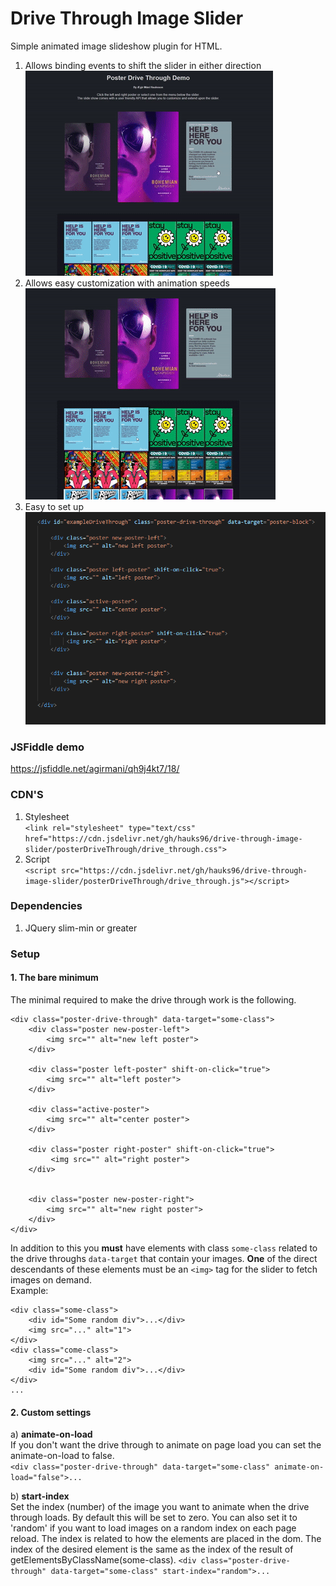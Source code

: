 # Drive Through Image Slider
Simple animated image slideshow plugin for HTML. 

1. Allows binding events to shift the slider in either direction \
![image](gifs/shiftleftright.gif)
2. Allows easy customization with animation speeds \
![image](gifs/fastshift.gif)
3. Easy to set up \
![image](gifs/drivethrough.PNG)


### JSFiddle demo
https://jsfiddle.net/agirmani/qh9j4kt7/18/

### CDN'S
1. Stylesheet\
`<link rel="stylesheet" type="text/css" href="https://cdn.jsdelivr.net/gh/hauks96/drive-through-image-slider/posterDriveThrough/drive_through.css">`
2. Script\
`<script src="https://cdn.jsdelivr.net/gh/hauks96/drive-through-image-slider/posterDriveThrough/drive_through.js"></script>`

### Dependencies
1. JQuery slim-min or greater


### Setup
#### 1. The bare minimum
The minimal required to make the drive through work is the following.
```
<div class="poster-drive-through" data-target="some-class">
    <div class="poster new-poster-left">
        <img src="" alt="new left poster">
    </div>

    <div class="poster left-poster" shift-on-click="true">
        <img src="" alt="left poster">
    </div>

    <div class="active-poster">
        <img src="" alt="center poster">
    </div>

    <div class="poster right-poster" shift-on-click="true">
         <img src="" alt="right poster">
    </div>


    <div class="poster new-poster-right">
        <img src="" alt="new right poster">
    </div>
</div>
```
In addition to this you **must** have elements with class `some-class` related to the drive throughs `data-target` that contain your images. **One** of the direct descendants of these elements must be an `<img>` tag for the slider to fetch images on demand.\
Example:
```
<div class="some-class">
    <div id="Some random div">...</div>
    <img src="..." alt="1">
</div>
<div class="come-class">
    <img src="..." alt="2">
    <div id="Some random div">...</div>
</div>
...
```
#### 2. Custom settings
a) **animate-on-load** \
  If you don't want the drive through to animate on page load you can set the animate-on-load to false.\
  `<div class="poster-drive-through" data-target="some-class" animate-on-load="false">...`
  
b) **start-index** \
  Set the index (number) of the image you want to animate when the drive through loads. By default this will be set to zero. You can also set it to 'random' if you want to load   images on   a random index on each page reload. The index is related to how the elements are placed in the dom. The index of the desired element is the same as the index of     the result of getElementsByClassName(some-class).
  `<div class="poster-drive-through" data-target="some-class" start-index="random">...`
  
